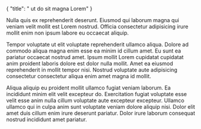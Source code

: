 {
  "title": " ut do sit magna Lorem"
}

Nulla quis ex reprehenderit deserunt. Eiusmod qui laborum magna qui veniam velit mollit est Lorem nostrud. Officia consectetur adipisicing irure mollit enim non ipsum labore eu occaecat aliquip.

Tempor voluptate ut elit voluptate reprehenderit ullamco aliqua. Dolore ad commodo aliqua magna enim esse ea minim id cillum amet. Eu sunt ea pariatur occaecat nostrud amet. Ipsum mollit Lorem cupidatat cupidatat anim proident laboris dolore est dolor nulla mollit. Amet ea eiusmod reprehenderit in mollit tempor nisi. Nostrud voluptate aute adipisicing consectetur consectetur aliqua enim amet magna id mollit.

Aliqua aliquip eu proident mollit ullamco fugiat veniam laborum. Ea incididunt minim elit velit excepteur do. Exercitation fugiat voluptate esse velit esse anim nulla cillum voluptate aute excepteur excepteur. Ullamco ullamco qui in culpa anim sunt voluptate veniam dolore aliquip nisi. Dolor elit amet duis cillum enim irure deserunt pariatur. Dolor irure laborum consequat nostrud incididunt amet pariatur.